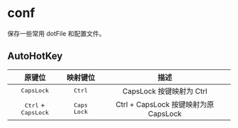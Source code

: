 # conf

保存一些常用 dotFile 和配置文件。

## AutoHotKey

|原键位|映射键位|描述|
|:---:|:---:|:---:|
|<kbd>CapsLock</kbd>|<kbd>Ctrl</kbd>|CapsLock 按键映射为 Ctrl|
|<kbd>Ctrl</kbd> + <kbd>CapsLock</kbd>|<kbd>Caps Lock</kbd>|Ctrl + CapsLock 按键映射为原 CapsLock|
